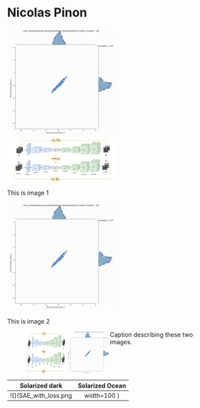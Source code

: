 # Nicolas Pinon


<img src="siamese_decoder_final_tconv_kernel_display.gif" width="50%" height="50%"/>


<div class="2 images">
    <div class="imgContainer">
        <img src="SAE_with_loss.png" height="50%" width="50%"/>
        <p>This is image 1</p>
    </div>
    <div class="imgContainer">
        <img class="right-img" src="siamese_decoder_final_tconv_kernel_display.gif"/ width="50%" height="50%"/>
        <p>This is image 2</p>
    </div>
</div>

<figure class="half" style="display:flex">
    <img style="width:100px" src="SAE_with_loss.png">
    <img style="width:100px" src="siamese_decoder_final_tconv_kernel_display.gif">
    <figcaption>Caption describing these two images.</figcaption>
</figure>


Solarized dark             |  Solarized Ocean
:-------------------------:|:-------------------------:
![](SAE_with_loss.png | width=100 )  |  ![](siamese_decoder_final_tconv_kernel_display.gif | width=100)

